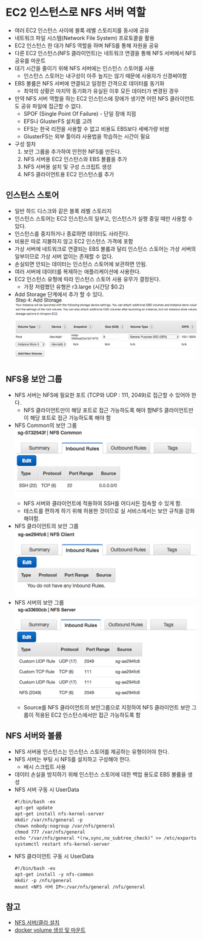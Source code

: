 # EC2 인스턴스로 NFS 서버 역할

* 여러 EC2 인스턴스 사이에 블록 레벨 스토리지를 동시에 공유
* 네트워크 파일 시스템(Network File System) 프로토콜을 활용
* EC2 인스턴스 한 대가 NFS 역할을 하며 NFS를 통해 자원을 공유
* 다른 EC2 인스턴스(NFS 클라이언트)는 네트워크 연결을 통해 NFS 서버에서 NFS 공유를 마운트
* 대기 시간을 줄이기 위해 NFS 서버에는 인스턴스 스토어를 사용
  * 인스턴스 스토어는 내구성이 아주 높지는 않기 때문에 사용자가 신경써야함
* EBS 볼륨은 NFS 서버에 연결되고 일정한 간격으로 데이터를 동기화
  * 최악의 상황은 마지막 동기화가 유실된 이후 모든 데이터가 변경된 경우
* 만약 NFS 서버 역할을 하는 EC2 인스턴스에 장애가 생기면 어떤 NFS 클라이언트도 공유 파일에 접근할 수 없다.
  * SPOF (Single Point Of Failure) - 단일 장애 지점
  * EFS나 GlusterFS 설치를 고려
  * EFS는 한국 리전을 사용할 수 없고 비용도 EBS보다 세배가량 비쌈
  * GlusterFS는 외부 툴이라 사용법을 학습하는 시간이 필요
* 구성 절차
  1. 보안 그룹을 추가하여 안전한 NFS를 만든다.
  2. NFS 서버용 EC2 인스턴스와 EBS 볼륨을 추가
  3. NFS 서버용 설치 및 구성 스크립트 생성
  4. NFS 클라이언트용 EC2 인스턴스를 추가

## 인스턴스 스토어

* 일반 하드 디스크와 같은 블록 레벨 스토리지
* 인스턴스 스토어는 EC2 인스턴스의 일부고, 인스턴스가 실행 중일 때만 사용할 수 있다.
* 인스턴스를 중지하거나 종료하면 데이터도 사라진다.
* 비용은 따로 지불하지 않고 EC2 인스턴스 가격에 포함
* 가상 서버에 네트워크로 연결되는 EBS 볼륨과 달리 인스턴스 스토어는 가상 서버의 일부이므로 가상 서버 없이는 존재할 수 없다.
* 손실되면 안되는 데이터는 인스턴스 스토어에 보관하면 안됨.
* 여러 서버에 데이터를 복제하는 애플리케이션에 사용한다.
* EC2 인스턴스 유형에 따라 인스턴스 스토어 사용 유무가 결정된다.
  * 가장 저렴했던 유형은 r3.large (시간당 $0.2)
* Add Storage 단계에서 추가 할 수 있다.
  ![](images/nfs_4.png)

## NFS용 보안 그룹

* NFS 서버는 NFS에 필요한 포트 (TCP와 UDP : 111, 2049)로 접근할 수 있어야 한다.
  * NFS 클라이언트만이 해당 포트로 접근 가능하도록 해야 함NFS 클라이언트만이 해당 포트로 접근 가능하도록 해야 함
* NFS Common의 보안 그룹
  ![](images/nfs_1.png)
  * NFS 서버와 클라이언트에 적용하여 SSH를 어디서든 접속할 수 있게 함.
  * 테스트를 편하게 하기 위해 허용한 것이므로 실 서비스에서는 보안 규칙을 강화해야함.
* NFS 클라이언트의 보안 그룹
  ![](images/nfs_2.png)
* NFS 서버의 보안 그룹
  ![](images/nfs_3.png)
  * Source를 NFS 클라이언트의 보안그룹으로 지정하여 NFS 클라이언트 보안 그룹이 적용된 EC2 인스턴스에서만 접근 가능하도록 함

## NFS 서버와 볼륨

* NFS 서버용 인스턴스는 인스턴스 스토어를 제공하는 유형이어야 한다.
* NFS 서버는 부팅 시 NFS를 설치하고 구성해야 한다.
  * 배시 스크립트 사용
* 데이터 손실을 방지하기 위해 인스턴스 스토어에 대한 백업 용도로 EBS 볼륨을 생성
* NFS 서버 구동 시 UserData
  ```shell
  #!/bin/bash -ex
  apt-get update
  apt-get install nfs-kernel-server
  mkdir /var/nfs/general -p
  chown nobody:nogroup /var/nfs/general
  chmod 777 /var/nfs/general
  echo "/var/nfs/general *(rw,sync,no_subtree_check)" >> /etc/exports
  systemctl restart nfs-kernel-server
  ```
* NFS 클라이언트 구동 시 UserData
  ```shell
  #!/bin/bash -ex
  apt-get install -y nfs-common
  mkdir -p /nfs/general
  mount <NFS 서버 IP>:/var/nfs/general /nfs/general
  ```



## 참고

* [NFS 서버/클라 설치](https://www.digitalocean.com/community/tutorials/how-to-set-up-an-nfs-mount-on-ubuntu-16-04)
* [docker volume 생성 및 마운트](https://github.com/moby/moby/issues/25202)